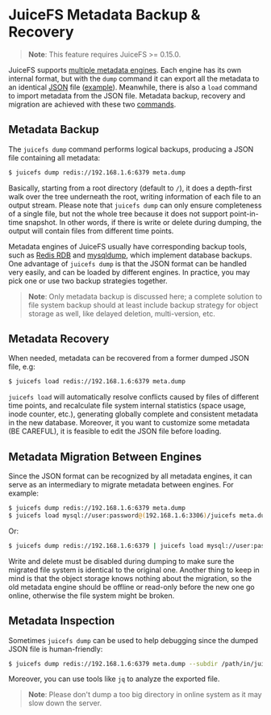 # JuiceFS Metadata Backup & Recovery

> **Note**: This feature requires JuiceFS >= 0.15.0.

JuiceFS supports [multiple metadata engines](databases_for_metadata.md). Each engine has its own internal format, but with the `dump` command it can export all the metadata to an identical [JSON](https://www.json.org/json-en.html) file ([example](../../pkg/meta/metadata.sample)). Meanwhile, there is also a `load` command to import metadata from the JSON file. Metadata backup, recovery and migration are achieved with these two [commands](command_reference.md#juicefs-dump).

## Metadata Backup

The `juicefs dump` command performs logical backups, producing a JSON file containing all metadata:

```bash
$ juicefs dump redis://192.168.1.6:6379 meta.dump
```

Basically, starting from a root directory (default to `/`), it does a depth-first walk over the tree underneath the root, writing information of each file to an output stream. Please note that `juicefs dump` can only ensure completeness of a single file, but not the whole tree because it does not support point-in-time snapshot. In other words, if there is write or delete during dumping, the output will contain files from different time points.

Metadata engines of JuiceFS usually have corresponding backup tools, such as [Redis RDB](https://redis.io/topics/persistence#backing-up-redis-data) and [mysqldump](https://dev.mysql.com/doc/mysql-backup-excerpt/5.7/en/mysqldump-sql-format.html), which implement database backups. One advantage of `juicefs dump` is that the JSON format can be handled very easily, and can be loaded by different engines. In practice, you may pick one or use two backup strategies together.

> **Note**: Only metadata backup is discussed here; a complete solution to file system backup should at least include backup strategy for object storage as well, like delayed deletion, multi-version, etc.

## Metadata Recovery

When needed, metadata can be recovered from a former dumped JSON file, e.g:

```bash
$ juicefs load redis://192.168.1.6:6379 meta.dump
```

`juicefs load` will automatically resolve conflicts caused by files of different time points, and recalculate file system internal statistics (space usage, inode counter, etc.), generating globally complete and consistent metadata in the new database. Moreover, it you want to customize some metadata (BE CAREFUL), it is feasible to edit the JSON file before loading.

## Metadata Migration Between Engines

Since the JSON format can be recognized by all metadata engines, it can serve as an intermediary to migrate metadata between engines. For example:

```bash
$ juicefs dump redis://192.168.1.6:6379 meta.dump
$ juicefs load mysql://user:password@(192.168.1.6:3306)/juicefs meta.dump
```

Or:

```bash
$ juicefs dump redis://192.168.1.6:6379 | juicefs load mysql://user:password@(192.168.1.6:3306)/juicefs
```

Write and delete must be disabled during dumping to make sure the migrated file system is identical to the original one. Another thing to keep in mind is that the object storage knows nothing about the migration, so the old metadata engine should be offline or read-only before the new one go online, otherwise the file system might be broken.

## Metadata Inspection

Sometimes `juicefs dump` can be used to help debugging since the dumped JSON file is human-friendly:

```bash
$ juicefs dump redis://192.168.1.6:6379 meta.dump --subdir /path/in/juicefs
```

Moreover, you can use tools like `jq` to analyze the exported file.

> **Note**: Please don't dump a too big directory in online system as it may slow down the server.
